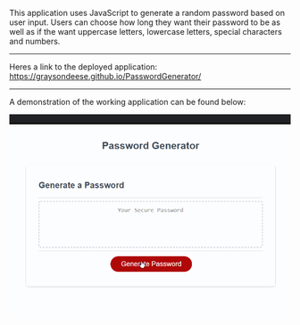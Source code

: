 This application uses JavaScript to generate a random password based on user input.
Users can choose how long they want their password to be as well as if the want uppercase letters, lowercase letters, special characters and numbers.
******
Heres a link to the deployed application: https://graysondeese.github.io/PasswordGenerator/
******
A demonstration of the working application can be found below:

<img src="Assets/pwGen.gif">
